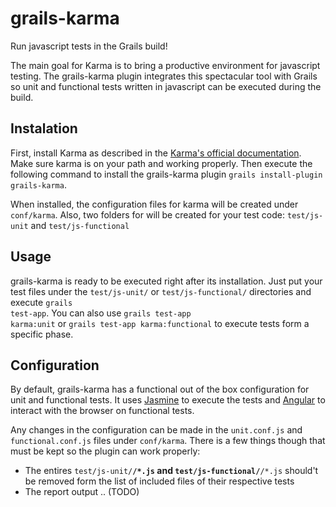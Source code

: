 grails-karma
============
Run javascript tests in the Grails build!

The main goal for Karma is to bring a productive environment for javascript testing. 
The grails-karma plugin integrates this spectacular tool with Grails so unit and functional tests written in javascript can be executed during the build.

## Instalation
First, install Karma as described in the [Karma's official documentation](http://karma-runner.github.io/0.10/index.html). 
Make sure karma is on your path and working properly.
Then execute the following command to install the grails-karma plugin <code>grails install-plugin grails-karma</code>.

When installed, the configuration files for karma will be created under <code>conf/karma</code>. Also, two folders for will be created for your test code: <code>test/js-unit</code> and <code>test/js-functional</code>

## Usage
grails-karma is ready to be executed right after its installation. 
Just put your test files under the <code>test/js-unit/</code> or <code>test/js-functional/</code> directories and execute <code>grails test-app</code>.
You can also use <code>grails test-app karma:unit</code> or <code>grails test-app karma:functional</code> to execute tests form a specific phase.

## Configuration
By default, grails-karma has a functional out of the box configuration for unit and functional tests. 
It uses [Jasmine](http://pivotal.github.io/jasmine/) to execute the tests and [Angular](http://docs.angularjs.org/guide/dev_guide.e2e-testing) to interact with the browser on functional tests.

Any changes in the configuration can be made in the <code>unit.conf.js</code> and <code>functional.conf.js</code> files under <code>conf/karma</code>. 
There is a few things though that must be kept so the plugin can work properly:
* The entires <code>test/js-unit/**/*.js</code> and <code>test/js-functional/**/*.js</code> should't be removed form the list of included files of their respective tests
* The report output .. (TODO)
